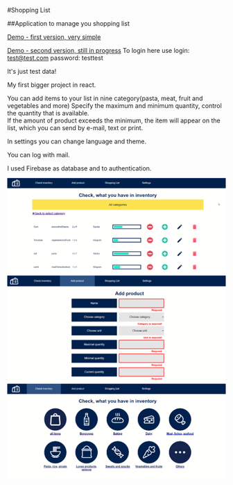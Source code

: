 #Shopping List

##Application to manage you shopping list  <br/>

[Demo - first version, very simple](https://foodwarehouse-b9pth5klm.now.sh/)


[Demo - second version, still in progress](https://shopping-list-a16c1.web.app/)
To login here use 
login: test@test.com
password: testtest

It's just test data! 

My first bigger project in react.

You can add items to your list in nine category(pasta, meat, fruit and vegetables and more)
Specify the maximum and minimum quantity, control the quantity that is available.<br/>If the 
amount of product exceeds the minimum, the item will appear on the list, which you can 
send by e-mail, text or print.

In settings you can change language and theme.

You can log with mail.

I used Firebase as database and to authentication.<br/>
     
![screenshot](https://github.com/Maczi01/food-warehouse/blob/master/src/asstets/screenshots/SHOP1.png)<br/>
![screenshot](https://github.com/Maczi01/food-warehouse/blob/master/src/asstets/screenshots/SHOP2.png)<br/>
![screenshot](https://github.com/Maczi01/food-warehouse/blob/master/src/asstets/screenshots/SHOP3.png)


